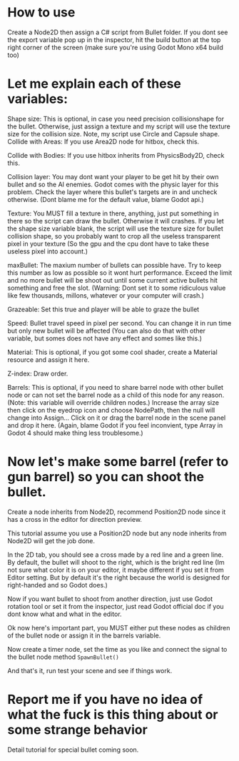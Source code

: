 # How to use
Create a Node2D then assign a C# script from Bullet folder. If you dont see the export variable pop up in the inspector, hit the build button at the top right corner of the screen (make sure you're using Godot Mono x64 build too)

# Let me explain each of these variables:
Shape size: This is optional, in case you need precision collisionshape for the bullet. Otherwise, just assign a texture and my script will use the texture size for the collision size. Note, my script use Circle and Capsule shape.
Collide with Areas: If you use Area2D node for hitbox, check this.

Collide with Bodies: If you use hitbox inherits from PhysicsBody2D, check this.

Collision layer: You may dont want your player to be get hit by their own bullet and so the AI enemies. Godot comes with the physic layer for this problem. Check the layer where this bullet's targets are in and uncheck otherwise. (Dont blame me for the default value, blame Godot api.)

Texture: You MUST fill a texture in there, anything, just put something in there so the script can draw the bullet. Otherwise it will crashes. If you let the shape size variable blank, the script will use the texture size for bullet collision shape, so you probably want to crop all the useless transparent pixel in your texture (So the gpu and the cpu dont have to take these useless pixel into account.)

maxBullet: The maxium number of bullets can possible have. Try to keep this number as low as possible so it wont hurt performance. Exceed the limit and no more bullet will be shoot out until some current active bullets hit something and free the slot. (Warning: Dont set it to some ridiculous value like few thousands, millons, whatever or your computer will crash.)

Grazeable: Set this true and player will be able to graze the bullet

Speed: Bullet travel speed in pixel per second. You can change it in run time but only new bullet will be affected (You can also do that with other variable, but somes does not have any effect and somes like this.)

Material: This is optional, if you got some cool shader, create a Material resource and assign it here.

Z-index: Draw order.

Barrels: This is optional, if you need to share barrel node with other bullet node or can not set the barrel node as a child of this node for any reason. (Note: this variable will override children nodes.) Increase the array size then click on the eyedrop icon and choose NodePath, then the null will change into Assign... Click on it or drag the barrel node in the scene panel and drop it here. (Again, blame Godot if you feel inconvient, type Array in Godot 4 should make thing less troublesome.)

# Now let's make some barrel (refer to gun barrel) so you can shoot the bullet.
Create a node inherits from Node2D, recommend Position2D node since it has a cross in the editor for direction preview.

This tutorial assume you use a Position2D node but any node inherits from Node2D will get the job done.

In the 2D tab, you should see a cross made by a red line and a green line. By default, the bullet will shoot to the right, which is the bright red line (Im not sure what color it is on your editor, it maybe different if you set it from Editor setting. But by default it's the right because the world is designed for right-handed and so Godot does.)

Now if you want bullet to shoot from another direction, just use Godot rotation tool or set it from the inspector, just read Godot official doc if you dont know what and what in the editor.

Ok now here's important part, you MUST either put these nodes as children of the bullet node or assign it in the barrels variable.

Now create a timer node, set the time as you like and connect the signal to the bullet node method ```SpawnBullet()```

And that's it, run test your scene and see if things work.

# Report me if you have no idea of what the fuck is this thing about or some strange behavior
Detail tutorial for special bullet coming soon.
